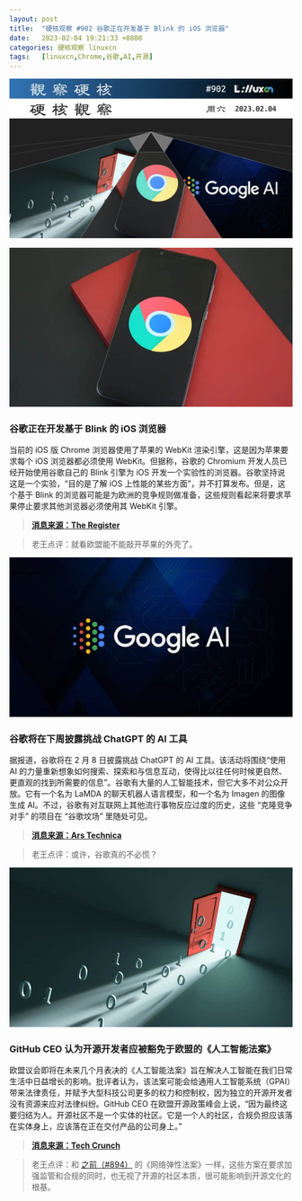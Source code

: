 ```yaml
---
layout: post
title:	"硬核观察 #902 谷歌正在开发基于 Blink 的 iOS 浏览器"
date:	2023-02-04 19:21:33 +0800 
categories:	硬核观察 linuxcn 
tags:	[linuxcn,Chrome,谷歌,AI,开源]
---
```



![](/Asserts/Images/album/202302/04/191957rjfkqavfc5kwgqo5.jpg)


![](/Asserts/Images/album/202302/04/192007k74jiik22kmjdm3m.jpg)


### 谷歌正在开发基于 Blink 的 iOS 浏览器


当前的 iOS 版 Chrome 浏览器使用了苹果的 WebKit 渲染引擎，这是因为苹果要求每个 iOS 浏览器都必须使用 WebKit。但据称，谷歌的 Chromium 开发人员已经开始使用谷歌自己的 Blink 引擎为 iOS 开发一个实验性的浏览器。谷歌坚持说这是一个实验，“目的是了解 iOS 上性能的某些方面”，并不打算发布。但是，这个基于 Blink 的浏览器可能是为欧洲的竞争规则做准备，这些规则看起来将要求苹果停止要求其他浏览器必须使用其 WebKit 引擎。



> 
> **[消息来源：The Register](https://www.theregister.com/2023/02/03/googles_chromium_ios/)**
> 
> 
> 



> 
> 老王点评：就看欧盟能不能敲开苹果的外壳了。
> 
> 
> 


![](/Asserts/Images/album/202302/04/192018e5ye0azo5y730c7o.jpg)


### 谷歌将在下周披露挑战 ChatGPT 的 AI 工具


据报道，谷歌将在 2 月 8 日披露挑战 ChatGPT 的 AI 工具。该活动将围绕“使用 AI 的力量重新想象如何搜索、探索和与信息互动，使得比以往任何时候更自然、更直观的找到所需要的信息”。谷歌有大量的人工智能技术，但它大多不对公众开放。它有一个名为 LaMDA 的聊天机器人语言模型，和一个名为 Imagen 的图像生成 AI。不过，谷歌有对互联网上其他流行事物反应过度的历史，这些 “克隆竞争对手” 的项目在 “谷歌坟场” 里随处可见。



> 
> **[消息来源：Ars Technica](https://arstechnica.com/gadgets/2023/02/it-sounds-like-google-will-unveil-its-chatgpt-clone-february-8/)**
> 
> 
> 



> 
> 老王点评：或许，谷歌真的不必慌？
> 
> 
> 


![](/Asserts/Images/album/202302/04/192108o55mncxfownnrmpn.jpg)


### GitHub CEO 认为开源开发者应被豁免于欧盟的《人工智能法案》


欧盟议会即将在未来几个月表决的《人工智能法案》旨在解决人工智能在我们日常生活中日益增长的影响。批评者认为，该法案可能会给通用人工智能系统（GPAI）带来法律责任，并赋予大型科技公司更多的权力和控制权，因为独立的开源开发者没有资源来应对法律纠纷。GitHub CEO 在欧盟开源政策峰会上说，“因为最终这要归结为人。开源社区不是一个实体的社区。它是一个人的社区，合规负担应该落在实体身上，应该落在正在交付产品的公司身上。”



> 
> **[消息来源：Tech Crunch](https://techcrunch.com/2023/02/03/github-ceo-on-why-open-source-developers-should-be-exempt-from-the-eus-ai-act/)**
> 
> 
> 



> 
> 老王点评：和 [之前（#894）](/article-15485-1.html) 的《网络弹性法案》一样，这些方案在要求加强监管和合规的同时，也无视了开源的社区本质，很可能影响到开源文化的根基。
> 
> 
>
